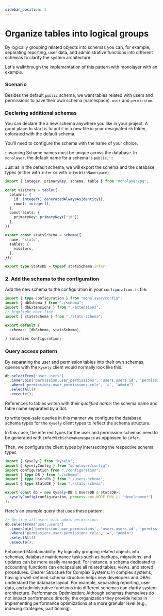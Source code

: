 ```yaml
---
sidebar_position: 3
---
```


# Organize tables into logical groups

By logically grouping related objects into schemas you can, for example, separating reporting,
user data, and administrative functions into different schemas to clarify the system architecture.

Let's walkthrough the implementation of this pattern with monolayer with an example.

### Scenario

Besides the default `public` schema, we want tables related with users and permissions
to have their own schema (namespace): `user` and `permission`.

### Declaring additional schemas

You can declare the a new schema anywhere you like in your project.
A good place to start is to put it in a new file in your designated `db` folder, colocated with the default schema.

You'll need to configure the schema with the name of your choice.

:::warning
Schame names must be unique across the database. In `monolayer`, the default name for a schema is `public`.
:::

Just as in the default schema, we will export the schema and the database types (either with `infer` or with `inferWithNamespace`)

```ts title="stats-schema.ts"
import { integer, primaryKey, schema, table } from "monolayer/pg";

const visitors = table({
  columns: {
    id: integer().generatedAlwaysAsIdentity(),
    count: integer(),
  },
  constraints: {
    primaryKey: primaryKey(["id"])
  },
})

export const statsSchema = schema({
  name: "stats",
  tables: {
    visitors,
  },
});

export type StatsDB = typeof statsSchema.infer;
```

### 2. Add the schema to the configuration

Add the new schema to the configuration in your `configuration.ts` file.

```ts title="configuration.ts"
import { type Configuration } from "monolayer/config";
import { dbSchema } from "./schema";
import { dbExtensions } from "./extensions";
// highlight-next-line
import { statsSchema } from "./stats-schema";

export default {
  schemas: [dbSchema, statsSchema],
  ...
} satisfies Configuration;
```

### Query access pattern

By separating the user and permission tables into their own schemas, queries with the `Kysely` client
would normally look like this:

```ts title="Example query to get users with admin permissions"
db.selectFrom('user.users')
  .innerJoin('permission.user_permissions', 'users.users.id', 'permissions.user_permissions.user_id')
  .where('permissions.user_permissions.role', '=', "admin")
  .selectAll()
  .execute();
```

References to tables writen with their *qualified name*: the schema name and table name separated by a dot.

to write type-safe queries in this manner we configure the database schema types for the `Kysely` client types to reflect the schema structure.

In this case, the inferred types for the user and permission schemas need to be generated
with `inferWithSchemaNamespace` as oppossed to `infer`.

Then, we configure the client types by intersecting the respective schema types.

```ts title="db-client.ts"
import { Kysely } from "kysely";
import { kyselyConfig } from "monolayer/config";
import configuration from "./configuration";
import { type DB } from "./schema";
import { type UsersDb } from "./users-schema";
import { type StatsDB } from "./stats-schema";

export const db = new Kysely<DB & UsersDB & StatsDB>(
  kyselyConfig(configuration, process.env.NODE_ENV || "development")
);
```

Here's an example query that uses these pattern:

```ts
// Getting all users with admin permissions
db.selectFrom('user.users')
  .innerJoin('permission.user_permissions', 'users.users.id', 'permissions.user_permissions.user_id')
  .where('permissions.user_permissions.role', '=', "admin")
  .selectAll()
  .execute();
```



Enhanced Maintainability: By logically grouping related objects into schemas,
database maintenance tasks such as backups, migrations, and updates can be more easily managed.
For instance, a schema dedicated to accounting functions can encapsulate all related tables,
views, and stored procedures.
Clearer Structure for Complex Systems: In complex systems, having a well-defined schema structure
helps new developers and DBAs understand the database layout. For example, separating reporting,
user data, and administrative functions into different schemas can clarify system architecture.
Performance Optimization: Although schemas themselves do not impact performance directly, the
organization they provide helps in implementing performance optimizations at a more granular
level (e.g., indexing strategies, partitioning).
